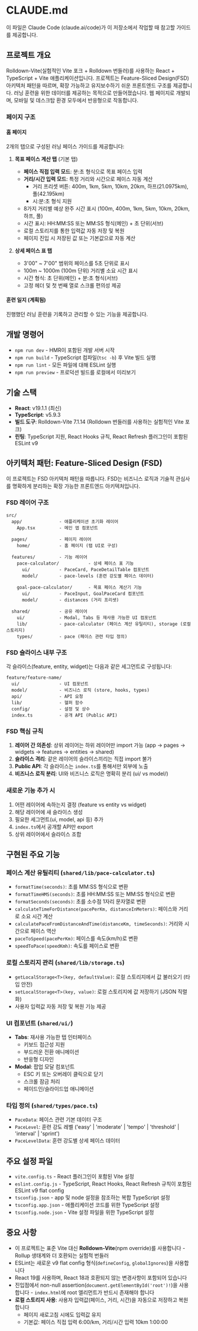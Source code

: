 # CLAUDE.md

이 파일은 Claude Code (claude.ai/code)가 이 저장소에서 작업할 때 참고할 가이드를 제공합니다.

## 프로젝트 개요

Rolldown-Vite(실험적인 Vite 포크 + Rolldown 번들러)를 사용하는 React + TypeScript + Vite 애플리케이션입니다.
프로젝트는 Feature-Sliced Design(FSD) 아키텍처 패턴을 따르며, 확장 가능하고 유지보수하기 쉬운 프론트엔드 구조를 제공합니다.
러닝 훈련을 위한 데이터를 제공하는 목적으로 만들어졌습니다.
웹 페이지로 개발되며, 모바일 및 데스크탑 환경 모두에서 반응형으로 작동합니다.

### 페이지 구조

#### 홈 페이지
2개의 탭으로 구성된 러닝 페이스 가이드를 제공합니다:

1. **목표 페이스 계산 탭** (기본 탭)
   - **페이스 직접 입력 모드**: 분:초 형식으로 목표 페이스 입력
   - **거리/시간 입력 모드**: 특정 거리와 시간으로 페이스 자동 계산
     - 거리 프리셋 버튼: 400m, 1km, 5km, 10km, 20km, 하프(21.0975km), 풀(42.195km)
     - 시:분:초 형식 지원
   - 8가지 거리별 예상 완주 시간 표시 (100m, 400m, 1km, 5km, 10km, 20km, 하프, 풀)
   - 시간 표시: HH:MM:SS 또는 MM:SS 형식(메인) + 초 단위(서브)
   - 로컬 스토리지를 통한 입력값 자동 저장 및 복원
   - 페이지 진입 시 저장된 값 또는 기본값으로 자동 계산

2. **상세 페이스 표 탭**
   - 3'00" ~ 7'00" 범위의 페이스를 5초 단위로 표시
   - 100m ~ 1000m (100m 단위) 거리별 소요 시간 표시
   - 시간 형식: 초 단위(메인) + 분:초 형식(서브)
   - 고정 헤더 및 첫 번째 열로 스크롤 편의성 제공

#### 훈련 일지 (계획됨)
진행했던 러닝 훈련을 기록하고 관리할 수 있는 기능을 제공합니다.


## 개발 명령어

- `npm run dev` - HMR이 포함된 개발 서버 시작
- `npm run build` - TypeScript 컴파일(`tsc -b`) 후 Vite 빌드 실행
- `npm run lint` - 모든 파일에 대해 ESLint 실행
- `npm run preview` - 프로덕션 빌드를 로컬에서 미리보기

## 기술 스택

- **React**: v19.1.1 (최신)
- **TypeScript**: v5.9.3
- **빌드 도구**: Rolldown-Vite 7.1.14 (Rolldown 번들러를 사용하는 실험적인 Vite 포크)
- **린팅**: TypeScript 지원, React Hooks 규칙, React Refresh 플러그인이 포함된 ESLint v9

## 아키텍처 패턴: Feature-Sliced Design (FSD)

이 프로젝트는 FSD 아키텍처 패턴을 따릅니다. FSD는 비즈니스 로직과 기술적 관심사를 명확하게 분리하는 확장 가능한 프론트엔드 아키텍처입니다.

### FSD 레이어 구조

```
src/
  app/              - 애플리케이션 초기화 레이어
    App.tsx         - 메인 앱 컴포넌트

  pages/            - 페이지 레이어
    home/           - 홈 페이지 (탭 UI로 구성)

  features/         - 기능 레이어
    pace-calculator/           - 상세 페이스 표 기능
      ui/           - PaceCard, PaceDetailTable 컴포넌트
      model/        - pace-levels (훈련 강도별 페이스 데이터)

    goal-pace-calculator/      - 목표 페이스 계산기 기능
      ui/           - PaceInput, GoalPaceCard 컴포넌트
      model/        - distances (거리 프리셋)

  shared/           - 공유 레이어
    ui/             - Modal, Tabs 등 재사용 가능한 UI 컴포넌트
    lib/            - pace-calculator (페이스 계산 유틸리티), storage (로컬 스토리지)
    types/          - pace (페이스 관련 타입 정의)
```

### FSD 슬라이스 내부 구조

각 슬라이스(feature, entity, widget)는 다음과 같은 세그먼트로 구성됩니다:

```
feature/feature-name/
  ui/               - UI 컴포넌트
  model/            - 비즈니스 로직 (store, hooks, types)
  api/              - API 요청
  lib/              - 헬퍼 함수
  config/           - 설정 및 상수
  index.ts          - 공개 API (Public API)
```

### FSD 핵심 규칙

1. **레이어 간 의존성**: 상위 레이어는 하위 레이어만 import 가능 (app → pages → widgets → features → entities → shared)
2. **슬라이스 격리**: 같은 레이어의 슬라이스끼리는 직접 import 불가
3. **Public API**: 각 슬라이스는 `index.ts`를 통해서만 외부에 노출
4. **비즈니스 로직 분리**: UI와 비즈니스 로직은 명확히 분리 (ui/ vs model/)

### 새로운 기능 추가 시

1. 어떤 레이어에 속하는지 결정 (feature vs entity vs widget)
2. 해당 레이어에 새 슬라이스 생성
3. 필요한 세그먼트(ui, model, api 등) 추가
4. `index.ts`에서 공개할 API만 export
5. 상위 레이어에서 슬라이스 조합

## 구현된 주요 기능

### 페이스 계산 유틸리티 (`shared/lib/pace-calculator.ts`)
- `formatTime(seconds)`: 초를 MM:SS 형식으로 변환
- `formatTimeHMS(seconds)`: 초를 HH:MM:SS 또는 MM:SS 형식으로 변환
- `formatSeconds(seconds)`: 초를 소수점 1자리 문자열로 변환
- `calculateTimeForDistance(pacePerKm, distanceInMeters)`: 페이스와 거리로 소요 시간 계산
- `calculatePaceFromDistanceAndTime(distanceKm, timeSeconds)`: 거리와 시간으로 페이스 역산
- `paceToSpeed(pacePerKm)`: 페이스를 속도(km/h)로 변환
- `speedToPace(speedKmh)`: 속도를 페이스로 변환

### 로컬 스토리지 관리 (`shared/lib/storage.ts`)
- `getLocalStorage<T>(key, defaultValue)`: 로컬 스토리지에서 값 불러오기 (타입 안전)
- `setLocalStorage<T>(key, value)`: 로컬 스토리지에 값 저장하기 (JSON 직렬화)
- 사용자 입력값 자동 저장 및 복원 기능 제공

### UI 컴포넌트 (`shared/ui/`)
- **Tabs**: 재사용 가능한 탭 인터페이스
  - 키보드 접근성 지원
  - 부드러운 전환 애니메이션
  - 반응형 디자인
- **Modal**: 팝업 모달 컴포넌트
  - ESC 키 또는 오버레이 클릭으로 닫기
  - 스크롤 잠금 처리
  - 페이드인/슬라이드업 애니메이션

### 타입 정의 (`shared/types/pace.ts`)
- `PaceData`: 페이스 관련 기본 데이터 구조
- `PaceLevel`: 훈련 강도 레벨 ('easy' | 'moderate' | 'tempo' | 'threshold' | 'interval' | 'sprint')
- `PaceLevelData`: 훈련 강도별 상세 페이스 데이터

## 주요 설정 파일

- `vite.config.ts` - React 플러그인이 포함된 Vite 설정
- `eslint.config.js` - TypeScript, React Hooks, React Refresh 규칙이 포함된 ESLint v9 flat config
- `tsconfig.json` - app 및 node 설정을 참조하는 복합 TypeScript 설정
- `tsconfig.app.json` - 애플리케이션 코드를 위한 TypeScript 설정
- `tsconfig.node.json` - Vite 설정 파일을 위한 TypeScript 설정

## 중요 사항

- 이 프로젝트는 표준 Vite 대신 **Rolldown-Vite**(npm override)를 사용합니다 - Rollup 생태계와 더 호환되는 실험적 번들러
- ESLint는 새로운 v9 flat config 형식(`defineConfig`, `globalIgnores`)을 사용합니다
- React 19를 사용하며, React 18과 호환되지 않는 변경사항이 포함되어 있습니다
- 진입점에서 non-null assertion(`document.getElementById('root')!`)을 사용합니다 - `index.html`에 root 엘리먼트가 반드시 존재해야 합니다
- **로컬 스토리지 사용**: 사용자 입력값(페이스, 거리, 시간)을 자동으로 저장하고 복원합니다
  - 페이지 새로고침 시에도 입력값 유지
  - 기본값: 페이스 직접 입력 6:00/km, 거리/시간 입력 10km 1:00:00

